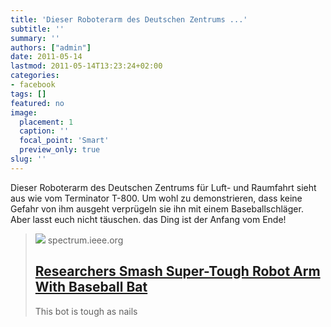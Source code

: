 ```yaml
---
title: 'Dieser Roboterarm des Deutschen Zentrums ...'
subtitle: ''
summary: ''
authors: ["admin"]
date: 2011-05-14
lastmod: 2011-05-14T13:23:24+02:00
categories:
- facebook
tags: []
featured: no
image:
  placement: 1
  caption: ''
  focal_point: 'Smart'
  preview_only: true
slug: ''
---
```

Dieser Roboterarm des  Deutschen Zentrums für Luft- und Raumfahrt sieht aus wie vom Terminator T-800. Um wohl zu demonstrieren, dass keine Gefahr von ihm ausgeht verprügeln sie ihn mit einem Baseballschläger. Aber lasst euch nicht täuschen. das Ding ist der Anfang vom Ende!
> [![](https://spectrum.ieee.org/media-library/image.png?id=26773350&width=1200&height=600&coordinates=0%2C45%2C0%2C46)](http://spectrum.ieee.org/automaton/robotics/humanoids/researchers-smash-super-tough-robot-arm-with-bat)
> spectrum.ieee.org
> ## [Researchers Smash Super-Tough Robot Arm With Baseball Bat](http://spectrum.ieee.org/automaton/robotics/humanoids/researchers-smash-super-tough-robot-arm-with-bat)
>
>This bot is tough as nails

